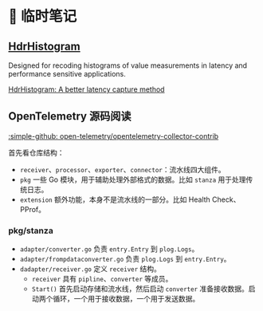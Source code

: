 # 📒 临时笔记

## [HdrHistogram](https://hdrhistogram.github.io/HdrHistogram/)

Designed for recoding histograms of value measurements in latency and performance sensitive applications.

[HdrHistogram: A better latency capture method](https://psy-lob-saw.blogspot.com/2015/02/hdrhistogram-better-latency-capture.html)

## OpenTelemetry 源码阅读

[:simple-github: open-telemetry/opentelemetry-collector-contrib](https://github.com/open-telemetry/opentelemetry-collector-contrib)

首先看仓库结构：

- `receiver`、`processor`、`exporter`、`connector`：流水线四大组件。
- `pkg` 一些 Go 模块，用于辅助处理外部格式的数据。比如 `stanza` 用于处理传统日志。
- `extension` 额外功能，本身不是流水线的一部分。比如 Health Check、PProf。

### pkg/stanza

- `adapter/converter.go` 负责 `entry.Entry` 到 `plog.Logs`。
- `adapter/frompdataconverter.go` 负责 `plog.Logs` 到 `entry.Entry`。
- `dadapter/receiver.go` 定义 `receiver` 结构。
    - `receiver` 具有 `pipline`、`converter` 等成员。
    - `Start()` 首先启动存储和流水线，然后启动 `converter` 准备接收数据。启动两个循环，一个用于接收数据，一个用于发送数据。

